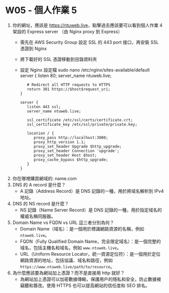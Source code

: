 # W05 - 個人作業 5

1. 你的網址，應該是 <https://ntuweb.live>，點擊過去應該要可以看到個人作業 4 架設的 Express server （由 Nginx proxy 到 Express）
   - 需先在 AWS Security Group 設定 SSL 的 443 port 接口，再安裝 SSL 憑證到 Nginx
   - 將下載好的 SSL 憑證移動到目錄資料夾
   - 設定 Nginx 設定檔 sudo nano /etc/nginx/sites-available/default
         server {
            listen 80;
            server_name ntuweb.live;

            # Redirect all HTTP requests to HTTPS
            return 301 https://$host$request_uri;
         }

         server {
            listen 443 ssl;
            server_name ntuweb.live;

            ssl_certificate /etc/ssl/certs/certificate.crt;
            ssl_certificate_key /etc/ssl/private/private.key;

            location / {
               proxy_pass http://localhost:3000;
               proxy_http_version 1.1;
               proxy_set_header Upgrade $http_upgrade;
               proxy_set_header Connection 'upgrade';
               proxy_set_header Host $host;
               proxy_cache_bypass $http_upgrade;
            }
         }
2. 你在哪裡購買網域的: name.com
3. DNS 的 A record 是什麼？
   - A 記錄（Address Record）是 DNS 記錄的一種，用於將域名解析到 IPv4 地址。
4. DNS 的 NS record 是什麼？
   - NS 記錄（Name Server Record）是 DNS 記錄的一種，用於指定域名的權威名稱伺服器。
5. Domain Name vs FQDN vs URL 這三者分別為何？
   - Domain Name（域名）：是一個用於標識網路資源的名稱，例如 `ntuweb.live`。
   - FQDN（Fully Qualified Domain Name，完全限定域名）：是一個完整的域名，包括主機名和域名，例如 `www.ntuweb.live`。
   - URL（Uniform Resource Locator，統一資源定位符）：是一個用於定位網路資源的地址，包括協議、域名和路徑，例如 `https://www.ntuweb.live/path/to/resource`。
6. 為什麼應該要為網站加上憑證？而不是直接用 http 就好？
   - 為網站加上憑證可以加密數據傳輸，保護用戶的隱私和安全，防止數據被竊聽和篡改。使用 HTTPS 也可以提高網站的信任度和 SEO 排名。
